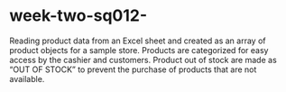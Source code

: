 # week-two-sq012-
Reading product data from an Excel sheet and created as an array of product objects for a  sample store. Products are categorized for easy access by the cashier and customers. Product out of stock are made as “OUT OF STOCK” to prevent the purchase of products that are not available.
